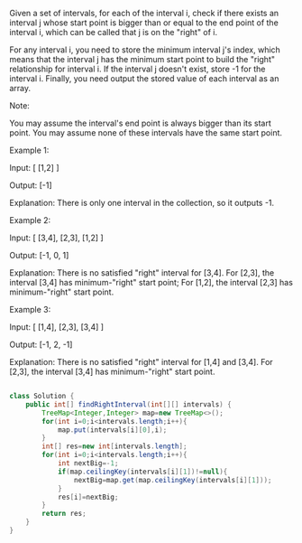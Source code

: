 Given a set of intervals, for each of the interval i, check if there exists an interval j whose start point is bigger than or equal to the end point of the interval i, which can be called that j is on the "right" of i.

For any interval i, you need to store the minimum interval j's index, which means that the interval j has the minimum start point to build the "right" relationship for interval i. If the interval j doesn't exist, store -1 for the interval i. Finally, you need output the stored value of each interval as an array.

Note:

You may assume the interval's end point is always bigger than its start point.
You may assume none of these intervals have the same start point.
 

Example 1:

Input: [ [1,2] ]

Output: [-1]

Explanation: There is only one interval in the collection, so it outputs -1.
 

Example 2:

Input: [ [3,4], [2,3], [1,2] ]

Output: [-1, 0, 1]

Explanation: There is no satisfied "right" interval for [3,4].
For [2,3], the interval [3,4] has minimum-"right" start point;
For [1,2], the interval [2,3] has minimum-"right" start point.
 

Example 3:

Input: [ [1,4], [2,3], [3,4] ]

Output: [-1, 2, -1]

Explanation: There is no satisfied "right" interval for [1,4] and [3,4].
For [2,3], the interval [3,4] has minimum-"right" start point.


```java

class Solution {
    public int[] findRightInterval(int[][] intervals) {
        TreeMap<Integer,Integer> map=new TreeMap<>();
        for(int i=0;i<intervals.length;i++){
            map.put(intervals[i][0],i);
        }
        int[] res=new int[intervals.length];
        for(int i=0;i<intervals.length;i++){
            int nextBig=-1;
            if(map.ceilingKey(intervals[i][1])!=null){
                nextBig=map.get(map.ceilingKey(intervals[i][1]));
            }
            res[i]=nextBig;
        }
        return res;
    }
}
```
